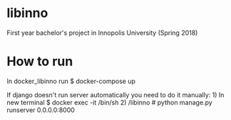 # libinno
First year bachelor's project in Innopolis University (Spring 2018)

# How to run
In docker_libinno run
    $ docker-compose up

If django doesn't run server automatically you need to do it manually:
    1) In new terminal     $ docker exec -it <container> /bin/sh
    2)     /libinno # python manage.py runserver 0.0.0.0:8000